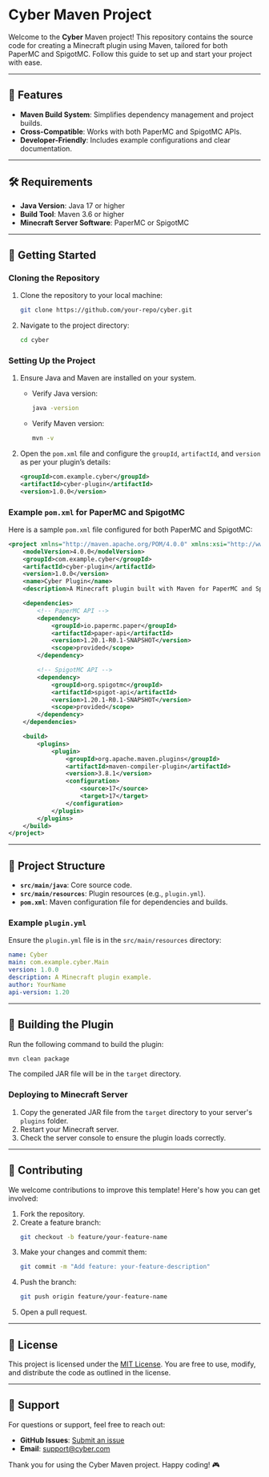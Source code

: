 # Cyber Maven Project

Welcome to the **Cyber** Maven project! This repository contains the source code for creating a Minecraft plugin using Maven, tailored for both PaperMC and SpigotMC. Follow this guide to set up and start your project with ease.

---

## 🌟 Features

- **Maven Build System**: Simplifies dependency management and project builds.
- **Cross-Compatible**: Works with both PaperMC and SpigotMC APIs.
- **Developer-Friendly**: Includes example configurations and clear documentation.

---

## 🛠️ Requirements

- **Java Version**: Java 17 or higher
- **Build Tool**: Maven 3.6 or higher
- **Minecraft Server Software**: PaperMC or SpigotMC

---

## 🚀 Getting Started

### Cloning the Repository

1. Clone the repository to your local machine:
   ```bash
   git clone https://github.com/your-repo/cyber.git
   ```
2. Navigate to the project directory:
   ```bash
   cd cyber
   ```

### Setting Up the Project

1. Ensure Java and Maven are installed on your system.
   - Verify Java version:
     ```bash
     java -version
     ```
   - Verify Maven version:
     ```bash
     mvn -v
     ```

2. Open the `pom.xml` file and configure the `groupId`, `artifactId`, and `version` as per your plugin’s details:
   ```xml
   <groupId>com.example.cyber</groupId>
   <artifactId>cyber-plugin</artifactId>
   <version>1.0.0</version>
   ```

### Example `pom.xml` for PaperMC and SpigotMC

Here is a sample `pom.xml` file configured for both PaperMC and SpigotMC:

```xml
<project xmlns="http://maven.apache.org/POM/4.0.0" xmlns:xsi="http://www.w3.org/2001/XMLSchema-instance" xsi:schemaLocation="http://maven.apache.org/POM/4.0.0 http://maven.apache.org/xsd/maven-4.0.0.xsd">
    <modelVersion>4.0.0</modelVersion>
    <groupId>com.example.cyber</groupId>
    <artifactId>cyber-plugin</artifactId>
    <version>1.0.0</version>
    <name>Cyber Plugin</name>
    <description>A Minecraft plugin built with Maven for PaperMC and SpigotMC.</description>

    <dependencies>
        <!-- PaperMC API -->
        <dependency>
            <groupId>io.papermc.paper</groupId>
            <artifactId>paper-api</artifactId>
            <version>1.20.1-R0.1-SNAPSHOT</version>
            <scope>provided</scope>
        </dependency>

        <!-- SpigotMC API -->
        <dependency>
            <groupId>org.spigotmc</groupId>
            <artifactId>spigot-api</artifactId>
            <version>1.20.1-R0.1-SNAPSHOT</version>
            <scope>provided</scope>
        </dependency>
    </dependencies>

    <build>
        <plugins>
            <plugin>
                <groupId>org.apache.maven.plugins</groupId>
                <artifactId>maven-compiler-plugin</artifactId>
                <version>3.8.1</version>
                <configuration>
                    <source>17</source>
                    <target>17</target>
                </configuration>
            </plugin>
        </plugins>
    </build>
</project>
```

---

## 🧱 Project Structure

- **`src/main/java`**: Core source code.
- **`src/main/resources`**: Plugin resources (e.g., `plugin.yml`).
- **`pom.xml`**: Maven configuration file for dependencies and builds.

### Example `plugin.yml`

Ensure the `plugin.yml` file is in the `src/main/resources` directory:
```yaml
name: Cyber
main: com.example.cyber.Main
version: 1.0.0
description: A Minecraft plugin example.
author: YourName
api-version: 1.20
```

---

## 🔨 Building the Plugin

Run the following command to build the plugin:
```bash
mvn clean package
```
The compiled JAR file will be in the `target` directory.

### Deploying to Minecraft Server

1. Copy the generated JAR file from the `target` directory to your server's `plugins` folder.
2. Restart your Minecraft server.
3. Check the server console to ensure the plugin loads correctly.

---

## 🤝 Contributing

We welcome contributions to improve this template! Here's how you can get involved:

1. Fork the repository.
2. Create a feature branch:
   ```bash
   git checkout -b feature/your-feature-name
   ```
3. Make your changes and commit them:
   ```bash
   git commit -m "Add feature: your-feature-description"
   ```
4. Push the branch:
   ```bash
   git push origin feature/your-feature-name
   ```
5. Open a pull request.

---

## 📄 License

This project is licensed under the [MIT License](LICENSE). You are free to use, modify, and distribute the code as outlined in the license.

---

## 📧 Support

For questions or support, feel free to reach out:

- **GitHub Issues**: [Submit an issue](https://github.com/your-repo/cyber/issues)
- **Email**: support@cyber.com

Thank you for using the Cyber Maven project. Happy coding! 🎮
